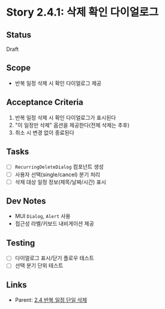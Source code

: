 # Story 2.4.1: 삭제 확인 다이얼로그

## Status

Draft

## Scope

- 반복 일정 삭제 시 확인 다이얼로그 제공

## Acceptance Criteria

1. 반복 일정 삭제 시 확인 다이얼로그가 표시된다
2. "이 일정만 삭제" 옵션을 제공한다(전체 삭제는 추후)
3. 취소 시 변경 없이 종료된다

## Tasks

- [ ] `RecurringDeleteDialog` 컴포넌트 생성
- [ ] 사용자 선택(single/cancel) 분기 처리
- [ ] 삭제 대상 일정 정보(제목/날짜/시간) 표시

## Dev Notes

- MUI `Dialog`, `Alert` 사용
- 접근성 라벨/키보드 내비게이션 제공

## Testing

- [ ] 다이얼로그 표시/닫기 플로우 테스트
- [ ] 선택 분기 단위 테스트

## Links

- Parent: [2.4 반복 일정 단일 삭제](./2.4.recurring-event-single-delete.md)
